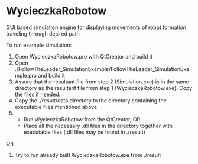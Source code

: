# WycieczkaRobotow
GUI based simulation engine for displaying movements of robot formation traveling through desired path

To run example simulation:
1. Open WycieczkaRobotow.pro with QtCreator and build it
2. Open ./FollowTheLeader_SimulationExample/FollowTheLeader_SimulationExample.pro and build it
3. Assure that the resultant file from step 2 (Simulation.exe) is in the same directory as the resultant
   file from step 1 (WycieczkaRobotow.exe). Copy the files if needed.
4. Copy the ./result/data directory to the directory containing the executable files mentioned above
5. - Run WycieczkaRobotow from the QtCreator, OR 
   - Place all the necessary .dll files in the directory together with executable files (.dll files may
     be found in ./result)

OR

1. Try to run already built WycieczkaRobotow.exe from ./result
